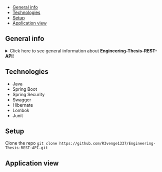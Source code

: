* [General info](#general-info)
* [Technologies](#technologies)
* [Setup](#setup)
* [Application view](#application-view)

## General info
<details>
<summary>Click here to see general information about <b>Engineering-Thesis-REST-API</b>!</summary>
Engineering-Thesis-REST-API will be sharing a data to my  Engineering Thesis android application on theme Learning children foreign  languages via inner simple games
</details>

## Technologies
<ul>
<li>Java</li>
<li>Spring Boot</li>
<li>Spring Security</li>
<li>Swagger</li>
<li>Hibernate</li>
<li>Lombok</li>
<li>Junit</li>
</ul>

## Setup
Clone the repo
```git clone https://github.com/R3venge1337/Engineering-Thesis-REST-API.git```

## Application view
